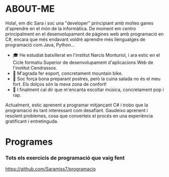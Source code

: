 # **ABOUT-ME**

Hola!, em dic Sara i soc una "developer" principiant amb moltes ganes d'aprendre en el món de la informàtica. 
De moment em centro principalment en el desenvolupament de pàgines web amb programació en C#, encara que més endavant voldré aprendre més llenguatges de programació com Java, Python...

- 🎓 He estudiat batxillerat en l'institut Narcís Monturiol, i ara estic en el Cicle formatiu Superior de desenvolupament d'aplicacions Web de l'institut Cendrassos.
- 🥇 M'agrada fer esport, concretament mountain bike.
- 🥈 Soc força bona preparant postres, però la cuina salada no és el meu fort. Els dolços són la meva zona de confort!
- 🥉 I finalment cal dir que m'encanta escoltar música, concretament pop i rap.

Actualment, estic aprenent a programar mitjançant C# i trobo que la programació és tant interessant com desafiant. Gaudeixo aprenent i resolent problemes, cosa que converteix el procés en una experiència gratificant i entretinguda.

# Programes
### Tots els exercicis de programació que vaig fent
https://github.com/Saramiss7/programacio
